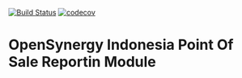 [![Build Status](https://travis-ci.org/open-synergy/opnsynid-pos-reporting.svg?branch=8.0)](https://travis-ci.org/open-synergy/opnsynid-pos-reporting)
[![codecov](https://codecov.io/gh/open-synergy/opnsynid-pos-reporting/branch/8.0/graph/badge.svg)](https://codecov.io/gh/open-synergy/opnsynid-pos-reporting)

# OpenSynergy Indonesia Point Of Sale Reportin Module
